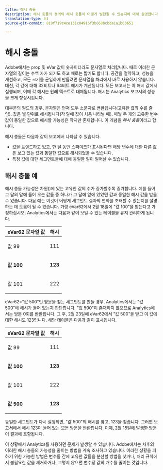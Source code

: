 ```yaml
---
title: 해시 충돌
description: 해시 충돌의 정의와 해시 충돌이 어떻게 발현될 수 있는지에 대해 설명합니다.
translation-type: ht
source-git-commit: 819f719c4ce131c04916f3b668bcbda1a1b03651

---
```



# 해시 충돌

Adobe에서는 prop 및 eVar 값이 숫자이더라도 문자열로 처리합니다. 때로 이러한 문자열의 길이는 수백 자가 되기도 하고 때로는 짧기도 합니다. 공간을 절약하고, 성능을 개선하고, 모든 크기를 균일하게 만들려면 문자열을 처리에서 바로 사용하지 않습니다. 대신, 각 값에 대해 32비트나 64비트 해시가 계산됩니다. 모든 보고서는 이 해시 값에서 실행되며, 이때 각 해시는 원래 텍스트로 대체됩니다. 해시는 Analytics 보고서의 성능을 크게 향상시킵니다.

대부분의 필드의 경우, 문자열은 먼저 모두 소문자로 변환됩니다(고유한 값의 수를 줄임). 값은 월 단위로 해시됩니다(각 달에 값이 처음 나타날 때). 매월 두 개의 고유한 변수 값이 동일한 값으로 해시할 가능성은 작지만 존재합니다. 이 개념을 *해시 충돌*&#x200B;이라고 합니다.

해시 충돌은 다음과 같이 보고에서 나타날 수 있습니다. 

* 값을 트렌드하고 있고, 한 달 동안 스파이크가 표시된다면 해당 변수에 대한 다른 값은 보고 있는 값과 동일한 값으로 해시되었을 수 있습니다.
* 특정 값에 대한 세그먼트들에 대해 동일한 일이 일어날 수 있습니다.

## 해시 충돌 예 

해시 충돌 가능성은 차원()에 있는 고유한 값의 수가 증가할수록 증가합니다. 예를 들어 그 달의 말에 들어 오는 값들 중 하나가 그 달에 앞에 있었던 값과 동일한 해시 값을 받을 수 있습니다. 다음 예는 이것이 어떻게 세그먼트 결과의 변화를 초래할 수 있는지를 설명하는 데 도움이 될 수 있습니다. 가령 eVar62에서 2월 18일에 &quot;값 100&quot;을 받는다고 가정하십시오. Analytics에서는 다음과 같이 보일 수 있는 테이블을 유지 관리하게 됩니다.

<table id="table_6A49D1D5932E485DB2083154897E5074"> 
 <thead> 
  <tr> 
   <th colname="col1" class="entry"> eVar62 문자열 값 </th> 
   <th colname="col2" class="entry"> 해시 </th> 
  </tr> 
 </thead>
 <tbody> 
  <tr> 
   <td colname="col1"> <p> 값 99 </p> </td> 
   <td colname="col2"> <p> 111 </p> </td> 
  </tr> 
  <tr> 
   <td colname="col1"> <p> <b> 값 100</b> </p> </td> 
   <td colname="col2"> <p> <b> 123</b> </p> </td> 
  </tr> 
  <tr> 
   <td colname="col1"> <p> 값 101 </p> </td> 
   <td colname="col2"> <p> 222 </p> </td> 
  </tr> 
 </tbody> 
</table>

eVar62=&quot;값 500&quot;인 방문을 찾는 세그먼트를 만들 경우, Analytics에서는 &quot;값 500&quot;에 해시가 들어 있는지 판단합니다. &quot;값 500&quot;이 존재하지 않으므로 Analytics에서는 방문 0회를 반환합니다. 그 후, 2월 23일에 eVar62에서 &quot;값 500&quot;을 받고 이 값에 대한 해시도 123입니다. 해당 테이블은 다음과 같이 표시됩니다.

<table id="table_5FCF0BCDA5E740CCA266A822D9084C49"> 
 <thead> 
  <tr> 
   <th colname="col1" class="entry"> eVar62 문자열 값 </th> 
   <th colname="col2" class="entry"> 해시 </th> 
  </tr> 
 </thead>
 <tbody> 
  <tr> 
   <td colname="col1"> <p> 값 99 </p> </td> 
   <td colname="col2"> <p> 111 </p> </td> 
  </tr> 
  <tr> 
   <td colname="col1"> <p> <b> 값 100</b> </p> </td> 
   <td colname="col2"> <p> <b> 123</b> </p> </td> 
  </tr> 
  <tr> 
   <td colname="col1"> <p> 값 101 </p> </td> 
   <td colname="col2"> <p> 222 </p> </td> 
  </tr> 
  <tr> 
   <td colname="col1"> <p> <b> 값 500</b> </p> </td> 
   <td colname="col2"> <p> <b> 123</b> </p> </td> 
  </tr> 
 </tbody> 
</table>

동일한 세그먼트가 다시 실행되면, &quot;값 500&quot;의 해시를 찾고, 123을 찾습니다. 그러면 보고서에서 해시 123이 들어 있는 모든 방문을 반환합니다. 이제, 2월 18일에 발생한 방문이 결과에 포함됩니다.

이 상황에서 Analytics를 사용하면 문제가 발생할 수 있습니다. Adobe에서는 차후의 이러한 해시 충돌의 가능성을 줄이는 방법을 계속 조사하고 있습니다. 이러한 상황을 피하기 위한 가능한 방법은 변수들 간에 고유한 값들을 분산할 방법을 찾거나, 처리 규칙에서 불필요한 값을 제거하거나, 그렇지 않으면 변수당 값의 개수를 줄이는 것입니다.
